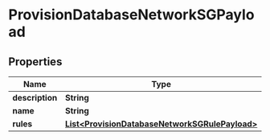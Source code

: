 

# ProvisionDatabaseNetworkSGPayload


## Properties

Name | Type | Description | Notes
------------ | ------------- | ------------- | -------------
**description** | **String** |  |  [optional]
**name** | **String** |  |  [optional]
**rules** | [**List&lt;ProvisionDatabaseNetworkSGRulePayload&gt;**](ProvisionDatabaseNetworkSGRulePayload.md) |  |  [optional]



